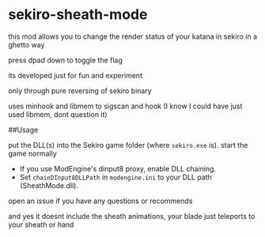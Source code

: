 # sekiro-sheath-mode
this mod allows you to change the render status of your katana in sekiro in a ghetto way

press dpad down to toggle the flag

its developed just for fun and experiment

only through pure reversing of sekiro binary

uses minhook and libmem to sigscan and hook (I know I could have just used libmem, dont question it)

##Usage

put the DLL(s) into the Sekiro game folder (where `sekiro.exe` is).
start the game normally


- If you use ModEngine's dinput8 proxy, enable DLL chaining.
- Set `chainDInput8DLLPath` in `modengine.ini` to your DLL path (SheathMode.dll).

open an issue if you have any questions or recommends

and yes it doesnt include the sheath animations, your blade just teleports to your sheath or hand
